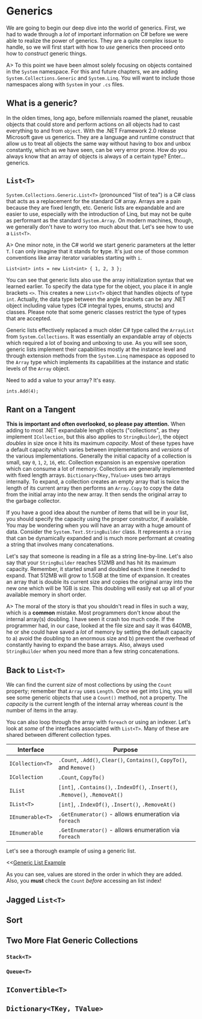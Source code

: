 # Generics

We are going to begin our deep dive into the world of generics.  First, we had to wade through a _lot_ of important information on C# before we were able to realize the power of generics.  They are a quite complex issue to handle, so we will first start with how to _use_ generics then proceed onto how to _construct_ generic things.

A> To this point we have been almost solely focusing on objects contained in the `System` namespace.  For this and future chapters, we are adding `System.Collections.Generic` and `System.Linq`.  You will want to include those namespaces along with `System` in your `.cs` files.

## What is a generic?

In the olden times, long ago, before millennials roamed the planet, reusable objects that could store and perform actions on all objects had to cast everything to and from `object`.  With the .NET Framework 2.0 release Microsoft gave us generics.  They are a language and runtime construct that allow us to treat all objects the same way without having to box and unbox constantly, which as we have seen, can be very error prone.  How do you always know that an array of objects is always of a certain type?  Enter... generics.

## `List<T>`

`System.Collections.Generic.List<T>` \(pronounced "list of tea"\) is a C# class that acts as a replacement for the standard C# array.  Arrays are a pain because they are fixed length, etc.  Generic lists are expandable and are easier to use, especially with the introduction of Linq, but may not be quite as performant as the standard `System.Array`.  On modern machines, though, we generally don't have to worry too much about that.  Let's see how to use a `List<T>`.  

A> One minor note, in the C# world we start generic parameters at the letter `T`.  I can only imagine that it stands for **t**ype.  It's just one of those common conventions like array iterator variables starting with `i`.

    List<int> ints = new List<int> { 1, 2, 3 };

You can see that generic lists also use the array initialization syntax that we learned earlier.  To specify the data type for the object, you place it in angle brackets `<>`.  This creates a new `List<T>` object that handles objects of type `int`.  Actually, the data type between the angle brackets can be any .NET object including value types \(C# integral types, enums, structs\) and classes.  Please note that some generic classes restrict the type of types that are accepted.

Generic lists effectively replaced a much older C# type called the `ArrayList` from `System.Collections`.  It was essentially an expandable array of objects which required a lot of boxing and unboxing to use.  As you will see soon, generic lists implement their capabilities mostly at the instance level and through extension methods from the `System.Linq` namespace as opposed to the `Array` type which implements its capabilities at the instance and static levels of the `Array` object.

Need to add a value to your array?  It's easy.

    ints.Add(4);

## Rant on a Tangent

**This is important and often overlooked, so please pay attention.**  When adding to most .NET expandable length objects \("collections", as they implement `ICollection`, but this also applies to `StringBuilder`\), the object _doubles_ in size once it hits its maximum _capacity_.  Most of these types have a default capacity which varies between implementations and _versions_ of the various implementations.  Generally the initial capacity of a collection is small, say `0`, `1`, `2`, `16`, etc.  Collection expansion is an expensive operation which can consume a lot of memory.  Collections are generally implemented with fixed length arrays.  `Dictionary<TKey,TValue>` uses two arrays internally.  To expand, a collection creates an empty array that is twice the length of its current array then performs an `Array.Copy` to copy the data from the initial array into the new array.  It then sends the original array to the garbage collector.

If you have a good idea about the number of items that will be in your list, you should specify the capacity using the proper constructor, if available.  You may be wondering when you will have an array with a huge amount of data.  Consider the `System.Text.StringBuilder` class.  It represents a `string` that can be dynamically expanded and is much more performant at creating a string that involves many concatenations.

Let's say that someone is reading in a file as a string line-by-line.  Let's also say that your `StringBuilder` reaches 512MB and has hit its maximum capacity.  Remember, it started small and doubled each time it needed to expand.  That 512MB will grow to 1.5GB at the time of expansion.  It creates an array that is double its current size and copies the original array into the new one which will be 1GB is size.  This doubling will easily eat up all of your available memory in short order.

A> The moral of the story is that you shouldn't read in files in such a way, which is a **common** mistake.  Most programmers don't know about the internal array\(s\) doubling.  I have seen it crash too much code.  If the programmer had, in our case, looked at the file size and say it was 640MB, he or she could have saved a _lot_ of memory by setting the default capacity to a) avoid the doubling to an enormous size and b) prevent the overhead of constantly having to expand the base arrays.  Also, always used `StringBuilder` when you need more than a few string concatenations.

## Back to `List<T>`

We can find the current _size_ of most collections by using the `Count` property; remember that `Array` uses `Length`.  Once we get into Linq, you will see some generic objects that use a `Count()` method, not a property.  The _capacity_ is the current length of the internal array whereas _count_ is the number of items in the array.

You can also loop through the array with `foreach` or using an indexer.  Let's look at _some_ of the interfaces associated with `List<T>`.  Many of these are shared between different collection types.

| Interface | Purpose |
|-----------|---------|
| `ICollection<T>` | `.Count`, `.Add()`, `Clear()`, `Contains()`, `CopyTo()`, and `Remove()` |
| `ICollection` | `.Count`, `CopyTo()` |
| `IList` | `[int]`, `.Contains()`, `.IndexOf()`, `.Insert()`, `.Remove()`, `.RemoveAt()` |
| `IList<T>` | `[int]`, `.IndexOf()`, `.Insert()`, `.RemoveAt()` |
| `IEnumerable<T>` | `.GetEnumerator()` - allows enumeration via `foreach` |
| `IEnumerable` | `.GetEnumerator()` - allows enumeration via `foreach` | 

Let's see a thorough example of using a generic list.

<<[Generic List Example](cs/ch13-01.cs)

As you can see, values are stored in the order in which they are added.  Also, you **must** check the `Count` _before_ accessing an list index!

## Jagged `List<T>`

## Sort



## Two More Flat Generic Collections

### `Stack<T>`

### `Queue<T>`

## `IConvertible<T>`

## `Dictionary<TKey, TValue>`